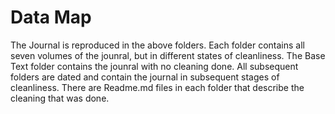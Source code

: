 # Data Map 
The Journal is reproduced in the above folders. Each folder contains all seven volumes of the jounral, but in different states of cleanliness. The Base Text folder contains the jounral with no cleaning done. All subsequent folders are dated and contain the journal in subsequent stages of cleanliness. There are Readme.md files in each folder that describe the cleaning that was done. 
